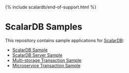 {% include scalardb/end-of-support.html %}

# ScalarDB Samples

This repository contains sample applications for [ScalarDB](https://github.com/scalar-labs/scalardb):

- [ScalarDB Sample](scalardb-sample/README.md)
- [ScalarDB Server Sample](scalardb-server-sample/README.md)
- [Multi-storage Transaction Sample](multi-storage-transaction-sample/README.md)
- [Microservice Transaction Sample](microservice-transaction-sample/README.md)
